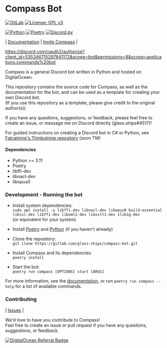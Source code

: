 # Compass Bot

[![GitLab](https://gitlab.com/glass-ships/compass-bot/badges/main/pipeline.svg)](https://gitlab.com/glass-ships/compass-bot/-/pipelines)
[![License: GPL v3](https://img.shields.io/badge/License-GPLv3-blue.svg)](https://gitlab.com/glass-ships/compass-bot/-/raw/main/LICENSE)

[![Python](https://img.shields.io/badge/python-3.11-blue)](https://www.python.org/downloads/release/python-3110/)
[![Poetry](https://img.shields.io/badge/poetry-1.1.11-blue)](https://python-poetry.org/docs/)
[![Discord.py](https://img.shields.io/badge/discord.py-2.0.0a-blue)](https://discordpy.readthedocs.io/en/latest/)  

| [Documentation](https://glass-ships.gitlab.io/compass-bot) | [Invite Compass](https://discord.com/oauth2/authorize?client_id=932737557836468297&scope=bot&permissions=8&scope=applications.commands%20bot) |

https://discord.com/oauth2/authorize?client_id=535346715297841172&scope=bot&permissions=8&scope=applications.commands%20bot

Compass is a general Discord bot written in Python and hosted on DigitalOcean. 

This repository contains the source code for Compass, as well as the documentation for the bot, 
and can be used as a template for creating your own Discord bot.  
(If you use this repository as a template, please give credit to the original author(s))

If you have any questions, suggestions, or feedback, please feel free to create an issue, or message me on Discord directly (glass.ships#4517)!

For guided instructions on creating a Discord bot in C# or Python, see [Fatcatnine's Thinbotnine repository](https://gitlab.com/fatcatnine/thinbotnine) (soon TM)

#### Dependencies
- Python >= 3.11
- Poetry
- libffi-dev
- libnacl-dev
- libopus0


### Development - Running the bot

- Install system dependencies:  
    `sudo apt install -y libffi-dev libnacl-dev libopus0 build-essential libssl-dev libffi-dev libxml2-dev libxslt1-dev zlib1g-dev`  
    (or equivalent for your system)

- Install [Poetry](https://python-poetry.org/docs/#installation) and [Python](https://www.python.org/downloads/) (if you haven't already)

- Clone the repository:  
    `git clone https://gitlab.com/glass-ships/compass-bot.git`

- Install Compass and its dependencies:  
    `poetry install`

- Start the bot:  
    `poetry run compass [OPTIONS] start [ARGS]`

For more information, see the [documentation](https://glass-ships.gitlab.io/compass-bot), 
or run `poetry run compass --help` for a list of available commands.

### Contributing

| [Issues](https://gitlab.com/glass-ships/compass-bot/-/issues/) |

We'd love to have you contribute to Compass!  
Feel free to create an issue or pull request if you have any questions, suggestions, or feedback.

[![DigitalOcean Referral Badge](https://web-platforms.sfo2.cdn.digitaloceanspaces.com/WWW/Badge%201.svg)](https://www.digitalocean.com/?refcode=2c48df5114ee&utm_campaign=Referral_Invite&utm_medium=Referral_Program&utm_source=badge)

